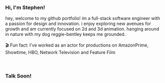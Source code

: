 ### Hi, I'm Stephen!

hey, welcome to my github portfolio! im a full-stack software engineer with a passion for design and innovation. i enjoy exploring new avenues for growth and am    currently focused on 2d and 3d animation. hanging around in nature with my dog reggie-bentley keeps me grounded.
<br/>
<br/>
🎬 Fun fact: I've worked as an actor for productions on AmazonPrime, Showtime, HBO, Network Television and Feature Film
<br/>
<br/>
<br/>






### Talk Soon!

